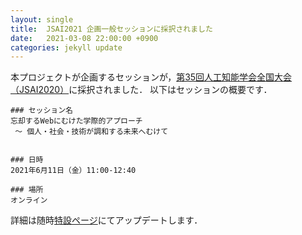 ```yaml
---
layout: single
title:  JSAI2021 企画一般セッションに採択されました
date:   2021-03-08 22:00:00 +0900
categories: jekyll update
---
```

本プロジェクトが企画するセッションが，[第35回人工知能学会全国大会（JSAI2020）](https://www.ai-gakkai.or.jp/jsai2021/)に採択されました．
以下はセッションの概要です．

```
### セッション名
忘却するWebにむけた学際的アプローチ
 〜 個人・社会・技術が調和する未来へむけて


### 日時
2021年6月11日（金）11:00-12:40

### 場所
オンライン
```

詳細は随時[特設ページ](/jsai2021-ks/)にてアップデートします．

